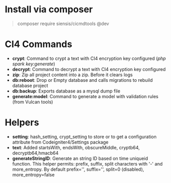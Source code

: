 # Install via composer

> composer require siensis/cicmdtools @dev 

# CI4 Commands

- __crypt__: Command to crypt a text with CI4 encryption key configured (_php spark key:generate_)
- __decrypt__: Command to decrypt a text with CI4 encryption key configured
- __zip__: Zip all project content into a zip. Before it clears logs
- __db:reboot__: Drop or Empty database and calls migrations to rebuild database project
- __db:backup__: Exports database as a mysql dump file
- __generate:model__: Command to generate a model with validation rules (from Vulcan tools)

# Helpers

- __setting__: hash_setting, crypt_setting to store or to get a configuration attribute from Codeigniter4/Settings package
- __text__: Added startsWith, endsWith, obscureMiddle, cryptb64, decryptb64,hmacb64
- __generateStringID__: Generate an string ID based on time uniqueid function. This helper permits: prefix, suffix, split characters with '-' and more_entropy. By default prefix='', suffix='', split=0 (disabled), more_entropy=false